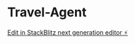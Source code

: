 # Travel-Agent

[Edit in StackBlitz next generation editor ⚡️](https://stackblitz.com/~/github.com/Vigtu/Travel-Agent)
